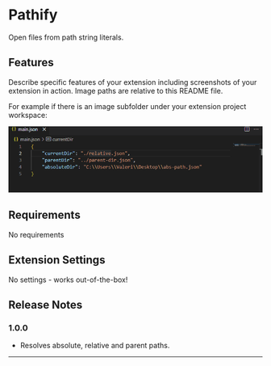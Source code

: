 # Pathify

Open files from path string literals. 

## Features

Describe specific features of your extension including screenshots of your extension in action. Image paths are relative to this README file.

For example if there is an image subfolder under your extension project workspace:

![Pathify](images/pathify.gif)

## Requirements

No requirements

## Extension Settings

No settings - works out-of-the-box!

## Release Notes

### 1.0.0

- Resolves absolute, relative and parent paths.

---
